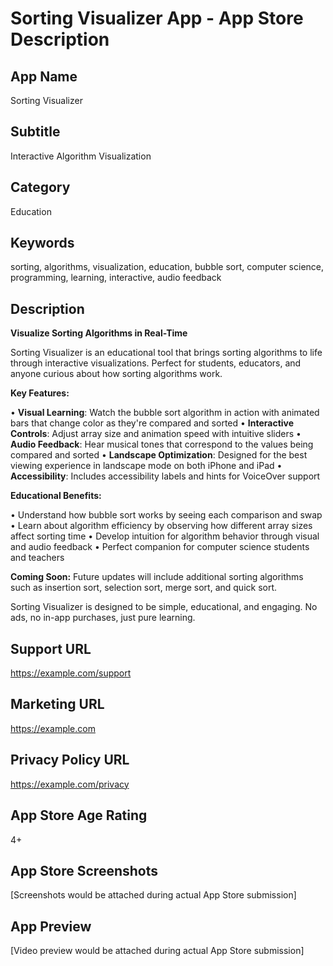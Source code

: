 # Sorting Visualizer App - App Store Description

## App Name
Sorting Visualizer

## Subtitle
Interactive Algorithm Visualization

## Category
Education

## Keywords
sorting, algorithms, visualization, education, bubble sort, computer science, programming, learning, interactive, audio feedback

## Description

**Visualize Sorting Algorithms in Real-Time**

Sorting Visualizer is an educational tool that brings sorting algorithms to life through interactive visualizations. Perfect for students, educators, and anyone curious about how sorting algorithms work.

**Key Features:**

• **Visual Learning**: Watch the bubble sort algorithm in action with animated bars that change color as they're compared and sorted
• **Interactive Controls**: Adjust array size and animation speed with intuitive sliders
• **Audio Feedback**: Hear musical tones that correspond to the values being compared and sorted
• **Landscape Optimization**: Designed for the best viewing experience in landscape mode on both iPhone and iPad
• **Accessibility**: Includes accessibility labels and hints for VoiceOver support

**Educational Benefits:**

• Understand how bubble sort works by seeing each comparison and swap
• Learn about algorithm efficiency by observing how different array sizes affect sorting time
• Develop intuition for algorithm behavior through visual and audio feedback
• Perfect companion for computer science students and teachers

**Coming Soon:**
Future updates will include additional sorting algorithms such as insertion sort, selection sort, merge sort, and quick sort.

Sorting Visualizer is designed to be simple, educational, and engaging. No ads, no in-app purchases, just pure learning.

## Support URL
https://example.com/support

## Marketing URL
https://example.com

## Privacy Policy URL
https://example.com/privacy

## App Store Age Rating
4+

## App Store Screenshots
[Screenshots would be attached during actual App Store submission]

## App Preview
[Video preview would be attached during actual App Store submission] 
